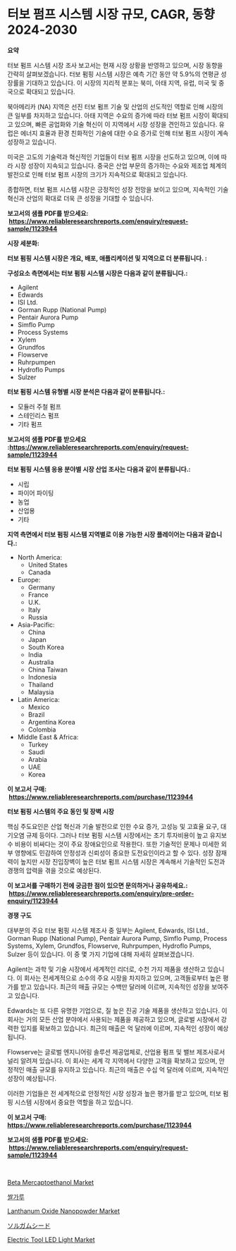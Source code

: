 <p><h1>터보 펌프 시스템 시장 규모, CAGR, 동향 2024-2030</h1></p><p><strong>요약</strong></p>
<p><p>터보 펌프 시스템 시장 조사 보고서는 현재 시장 상황을 반영하고 있으며, 시장 동향을 간략히 살펴보겠습니다. 터보 펌핑 시스템 시장은 예측 기간 동안 약 5.9%의 연평균 성장률을 기대하고 있습니다. 이 시장의 지리적 분포는 북미, 아태 지역, 유럽, 미국 및 중국으로 확대되고 있습니다.</p><p>북아메리카 (NA) 지역은 선진 터보 펌프 기술 및 산업의 선도적인 역할로 인해 시장의 큰 일부를 차지하고 있습니다. 아태 지역은 수요의 증가에 따라 터보 펌프 시장이 확대되고 있으며, 빠른 공업화와 기술 혁신이 이 지역에서 시장 성장을 견인하고 있습니다. 유럽은 에너지 효율과 환경 친화적인 기술에 대한 수요 증가로 인해 터보 펌프 시장이 계속 성장하고 있습니다. </p><p>미국은 고도의 기술력과 혁신적인 기업들이 터보 펌프 시장을 선도하고 있으며, 이에 따라 시장 성장이 지속되고 있습니다. 중국은 산업 부문의 증가하는 수요와 제조업 체계의 발전으로 인해 터보 펌프 시장의 크기가 지속적으로 확대되고 있습니다.</p><p>종합하면, 터보 펌프 시스템 시장은 긍정적인 성장 전망을 보이고 있으며, 지속적인 기술 혁신과 산업의 확대로 더욱 큰 성장을 기대할 수 있습니다.</p></p>
<p><strong>보고서의 샘플 PDF를 받으세요: &nbsp;<a href="https://www.reliableresearchreports.com/enquiry/request-sample/1123944">https://www.reliableresearchreports.com/enquiry/request-sample/1123944</a></strong></p>
<p><strong>시장 세분화:</strong></p>
<p><strong> 터보 펌핑 시스템 시장은 개요, 배포, 애플리케이션 및 지역으로 더 분류됩니다. :</strong></p>
<p><strong>구성요소 측면에서는 터보 펌핑 시스템 시장은 다음과 같이 분류됩니다.:</strong></p>
<p><ul><li>Agilent</li><li>Edwards</li><li>ISI Ltd.</li><li>Gorman Rupp (National Pump)</li><li>Pentair Aurora Pump</li><li>Simflo Pump</li><li>Process Systems</li><li>Xylem</li><li>Grundfos</li><li>Flowserve</li><li>Ruhrpumpen</li><li>Hydroflo Pumps</li><li>Sulzer</li></ul></p>
<p><strong> 터보 펌핑 시스템 유형별 시장 분석은 다음과 같이 분류됩니다.:</strong></p>
<p><ul><li>모듈러 주철 펌프</li><li>스테인리스 펌프</li><li>기타 펌프</li></ul></p>
<p><strong>보고서의 샘플 PDF를 받으세요 :<a href="https://www.reliableresearchreports.com/enquiry/request-sample/1123944">https://www.reliableresearchreports.com/enquiry/request-sample/1123944</a></strong></p>
<p><strong> 터보 펌핑 시스템 응용 분야별 시장 산업 조사는 다음과 같이 분류됩니다.:</strong></p>
<p><ul><li>시립</li><li>파이어 파이팅</li><li>농업</li><li>산업용</li><li>기타</li></ul></p>
<p><strong>지역 측면에서 터보 펌핑 시스템 지역별로 이용 가능한 시장 플레이어는 다음과 같습니다.:</strong></p>
<p><ul>
    <li>
        North America:
        <ul>
            <li>United States</li>
            <li>Canada</li>
        </ul>
    </li>
    <li>
        Europe:
        <ul>
            <li>Germany</li>
            <li>France</li>
            <li>U.K.</li>
            <li>Italy</li>
            <li>Russia</li>
        </ul>
    </li>
    <li>
        Asia-Pacific:
        <ul>
            <li>China</li>
            <li>Japan</li>
            <li>South Korea</li>
            <li>India</li>
            <li>Australia</li>
            <li>China Taiwan</li>
            <li>Indonesia</li>
            <li>Thailand</li>
            <li>Malaysia</li>
        </ul>
    </li>
    <li>
        Latin America:
        <ul>
            <li>Mexico</li>
            <li>Brazil</li>
            <li>Argentina Korea</li>
            <li>Colombia</li>
        </ul>
    </li>
    <li>
        Middle East & Africa:
        <ul>
            <li>Turkey</li>
            <li>Saudi</li>
            <li>Arabia</li>
            <li>UAE</li>
            <li>Korea</li>
        </ul>
    </li>
    </ul></p>
<p><strong>이 보고서 구매: &nbsp;<a href="https://www.reliableresearchreports.com/purchase/1123944">https://www.reliableresearchreports.com/purchase/1123944</a></strong></p>
<p><strong>터보 펌핑 시스템의 주요 동인 및 장벽 시장</strong></p>
<p><p>핵심 주도요인은 산업 혁신과 기술 발전으로 인한 수요 증가, 고성능 및 고효율 요구, 대기오염 규제 등이다. 그러나 터보 펌핑 시스템 시장에서는 초기 투자비용이 높고 유지보수 비용이 비싸다는 것이 주요 장애요인으로 작용한다. 또한 기술적인 문제나 미세한 외부 영향에도 민감하여 안정성과 신뢰성이 중요한 도전요인이라고 할 수 있다. 성장 잠재력이 높지만 시장 진입장벽이 높은 터보 펌프 시스템 시장은 계속해서 기술적인 도전과 경쟁의 압력을 겪을 것으로 예상된다.</p></p>
<p><strong>이 보고서를 구매하기 전에 궁금한 점이 있으면 문의하거나 공유하세요.: &nbsp;<a href="https://www.reliableresearchreports.com/enquiry/pre-order-enquiry/1123944">https://www.reliableresearchreports.com/enquiry/pre-order-enquiry/1123944</a></strong></p>
<p><strong>경쟁 구도</strong></p>
<p><p>대부분의 주요 터보 펌핑 시스템 제조사 중 일부는 Agilent, Edwards, ISI Ltd., Gorman Rupp (National Pump), Pentair Aurora Pump, Simflo Pump, Process Systems, Xylem, Grundfos, Flowserve, Ruhrpumpen, Hydroflo Pumps, Sulzer 등이 있습니다. 이 중 몇 가지 기업에 대해 자세히 살펴보겠습니다.</p><p>Agilent는 과학 및 기술 시장에서 세계적인 리더로, 수천 가지 제품을 생산하고 있습니다. 이 회사는 전세계적으로 소수의 주요 시장을 차지하고 있으며, 고객들로부터 높은 평가를 받고 있습니다. 최근의 매출 규모는 수백만 달러에 이르며, 지속적인 성장을 보여주고 있습니다.</p><p>Edwards는 또 다른 유명한 기업으로, 질 높은 진공 기술 제품을 생산하고 있습니다. 이 회사는 거의 모든 산업 분야에서 사용되는 제품을 제공하고 있으며, 글로벌 시장에서 강력한 입지를 확보하고 있습니다. 최근의 매출은 억 달러에 이르며, 지속적인 성장이 예상됩니다.</p><p>Flowserve는 글로벌 엔지니어링 솔루션 제공업체로, 산업용 펌프 및 밸브 제조사로서 널리 알려져 있습니다. 이 회사는 세계 각 지역에서 다양한 고객을 확보하고 있으며, 안정적인 매출 규모를 유지하고 있습니다. 최근의 매출은 수십 억 달러에 이르며, 지속적인 성장이 예상됩니다.</p><p>이러한 기업들은 전 세계적으로 안정적인 시장 성장과 높은 평가를 받고 있으며, 터보 펌핑 시스템 시장에서 중요한 역할을 하고 있습니다.</p></p>
<p><strong>이 보고서 구매: &nbsp; <a href="https://www.reliableresearchreports.com/purchase/1123944">https://www.reliableresearchreports.com/purchase/1123944</a></strong></p>
<p><strong>보고서의 샘플 PDF를 받으세요: &nbsp;<a href="https://www.reliableresearchreports.com/enquiry/request-sample/1123944">https://www.reliableresearchreports.com/enquiry/request-sample/1123944</a></strong><strong></strong></p>
<p>&nbsp;</p>
<p><p><a href="https://issuu.com/reportprime-2/docs/beta-mercaptoethanol-market-size-2030.pptx">Beta Mercaptoethanol Market</a></p><p><a href="https://github.com/oajzkywllm460/Market-Research-Report-List-1/blob/main/1781067189846.md">쌀가루</a></p><p><a href="https://github.com/provorikovar/Market-Research-Report-List-3/blob/main/lanthanum-oxide-nanopowder-market.md">Lanthanum Oxide Nanopowder Market</a></p><p><a href="https://github.com/mreklxf44233/Market-Research-Report-List-1/blob/main/1013483189971.md">ソルガムシード</a></p><p><a href="https://view.publitas.com/reportprime-1/electric-tool-led-light-market-size-market-share-and-global-market-analysis-report-2024-2031/">Electric Tool LED Light Market</a></p></p>